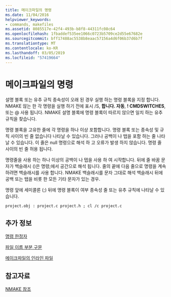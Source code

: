 ```yaml
---
title: 메이크파일의 명령
ms.date: 11/04/2016
helpviewer_keywords:
- commands, makefiles
ms.assetid: 8085517e-42f4-493b-b8f8-44311fc08c64
ms.openlocfilehash: 1fbaddef535ee1066c0723b5709ce2d55e67682e
ms.sourcegitcommit: bff17488ac5538b8eaac57156a4d6f06b37d6b7f
ms.translationtype: MT
ms.contentlocale: ko-KR
ms.lasthandoff: 03/05/2019
ms.locfileid: "57419664"
---
```

# <a name="commands-in-a-makefile"></a>메이크파일의 명령

설명 블록 또는 유추 규칙 종속성이 오래 된 경우 실행 하는 명령 블록을 지정 합니다. NMAKE 않는 한 각 명령을 실행 하기 전에 표시 /S, **합니다. 자동**, **! CMDSWITCHES**, 또는 \@ 사용 됩니다. NMAKE 설명 블록에 명령 블록이 따르지 않으면 일치 하는 유추 규칙을 찾습니다.

명령 블록을 고유한 줄에 각 명령을 하나 이상 포함합니다. 명령 블록 또는 종속성 및 규칙 사이의 빈 줄 없습니다 나타날 수 있습니다. 그러나 공백이 나 탭을 포함 하는 줄 나타날 수 있습니다. 이 줄은 null 명령으로 해석 하 고 오류가 발생 하지 않습니다. 명령 줄 사이의 빈 줄 허용 됩니다.

명령줄을 사용 하는 하나 이상의 공백이 나 탭을 사용 하 여 시작합니다. 뒤에 줄 바꿈 문자가 백슬래시 (\)은 명령;에서 공간으로 해석 됩니다. 줄의 끝에 다음 줄으로 명령을 계속 하려면 백슬래시를 사용 합니다. NMAKE 백슬래시를 문자 그대로 해석 백슬래시 뒤에 공백 또는 탭을 비롯 한 모든 기타 문자가 있는 경우.

명령 앞에 세미콜론 (;) 뒤에 명령 블록이 여부 종속성 줄 또는 유추 규칙에 나타날 수 있습니다.

```
project.obj : project.c project.h ; cl /c project.c
```

## <a name="what-do-you-want-to-know-more-about"></a>추가 정보

[명령 한정자](../build/command-modifiers.md)

[파일 이름 부분 구문](../build/filename-parts-syntax.md)

[메이크파일의 인라인 파일](../build/inline-files-in-a-makefile.md)

## <a name="see-also"></a>참고자료

[NMAKE 참조](../build/nmake-reference.md)
